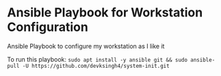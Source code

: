 # Ansible Playbook for Workstation Configuration
Ansible Playbook to configure my workstation as I like it

To run this playbook: 
`sudo apt install -y ansible git && sudo ansible-pull -U https://github.com/devksingh4/system-init.git`
